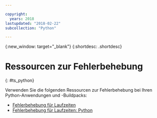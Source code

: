 ```yaml
---

copyright:
  years: 2018
lastupdated: "2018-02-22"
subcollection: "Python"

---
```


{:new_window: target="_blank"}
{:shortdesc: .shortdesc}

# Ressourcen zur Fehlerbehebung
{: #ts_python}

Verwenden Sie die folgenden Ressourcen zur Fehlerbehebung bei Ihren Python-Anwendungen und -Buildpacks:

* [Fehlerbehebung für Laufzeiten](docs/runtimes-common/ts_runtimes.html#runtimes)
* [Fehlerbehebung für Laufzeiten: Python](docs/runtimes-common/ts_runtimes.html#ts_python)
